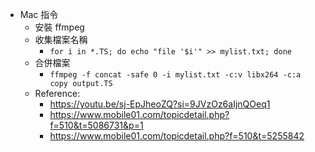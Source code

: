 - Mac 指令
    - 安裝 ffmpeg
    - 收集檔案名稱
        - `for i in *.TS; do echo "file '$i'" >> mylist.txt; done`
    - 合併檔案
        - `ffmpeg -f concat -safe 0 -i mylist.txt -c:v libx264 -c:a copy output.TS`
    - Reference: 
        - https://youtu.be/sj-EpJheoZQ?si=9JVzOz6aIjnQOeq1
        - https://www.mobile01.com/topicdetail.php?f=510&t=5086731&p=1
        - https://www.mobile01.com/topicdetail.php?f=510&t=5255842